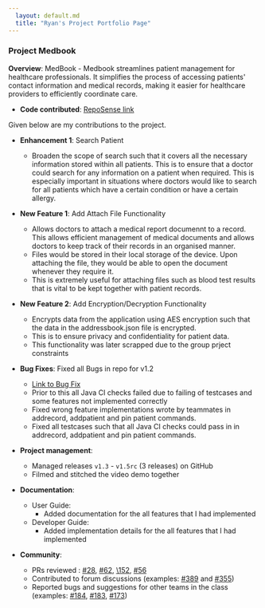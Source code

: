 ```yaml
---
  layout: default.md
  title: "Ryan's Project Portfolio Page"
---
```


### Project Medbook

**Overview**: MedBook - Medbook streamlines patient management for healthcare professionals. It simplifies the process of accessing patients' contact information and medical records, making it easier for healthcare providers to efficiently coordinate care.

* **Code contributed**: [RepoSense link](https://nus-cs2103-ay2324s1.github.io/tp-dashboard/?search=ryanongwx&breakdown=false&sort=groupTitle%20dsc&sortWithin=title&since=2023-09-22&timeframe=commit&mergegroup=&groupSelect=groupByRepos)

Given below are my contributions to the project.

* **Enhancement 1**: Search Patient

  - Broaden the scope of search such that it covers all the necessary information stored within all patients. This is to ensure that a doctor could search for any information on a patient when required. This is especially important in situations where doctors would like to search for all patients which have a certain condition or have a certain allergy.

* **New Feature 1**: Add Attach File Functionality
  - Allows doctors to attach a medical report documennt to a record. This allows efficient management of medical documents and allows doctors to keep track of their records in an organised manner.
  - Files would be stored in their local storage of the device. Upon attaching the file, they would be able to open the document whenever they require it.
  - This is extremely useful for attaching files such as blood test results that is vital to be kept together with patient records.

* **New Feature 2**: Add Encryption/Decryption Functionality
  - Encrypts data from the application using AES encryption such that the data in the addressbook.json file is encrypted.
  - This is to ensure privacy and confidentiality for patient data.
  - This functionality was later scrapped due to the group prject constraints
  

* **Bug Fixes**: Fixed all Bugs in repo for v1.2
  - [Link to Bug Fix](https://github.com/AY2324S1-CS2103T-T12-4/tp/pull/40)
  - Prior to this all Java CI checks failed due to failing of testcases and some features not implemented correctly
  - Fixed wrong feature implementations wrote by teammates in addrecord, addpatient and pin patient commands.
  - Fixed all testcases such that all Java CI checks could pass in in addrecord, addpatient and pin patient commands.

* **Project management**:
  * Managed releases `v1.3` - `v1.5rc` (3 releases) on GitHub
  * Filmed and stitched the video demo together

* **Documentation**:
  * User Guide:
    * Added documentation for the all features that I had implemented
  * Developer Guide:
    * Added implementation details for the all features that I had implemented

* **Community**:
  * PRs reviewed : [\#28](https://github.com/AY2324S1-CS2103T-T12-4/tp/pull/28), [\#62](https://github.com/AY2324S1-CS2103T-T12-4/tp/pull/62), [\152](https://github.com/AY2324S1-CS2103T-T12-4/tp/pull/152), [\#56](https://github.com/AY2324S1-CS2103T-T12-4/tp/pull/56)
  * Contributed to forum discussions (examples: [\#389](https://github.com/nus-cs2103-AY2324S1/forum/issues/389) and [\#355](https://github.com/nus-cs2103-AY2324S1/forum/issues/355))
  * Reported bugs and suggestions for other teams in the class (examples: [\#184](https://github.com/AY2324S1-CS2103-T16-2/tp/issues/184), [\#183](https://github.com/AY2324S1-CS2103-T16-2/tp/issues/183), [\#173](https://github.com/AY2324S1-CS2103-T16-2/tp/issues/173))

